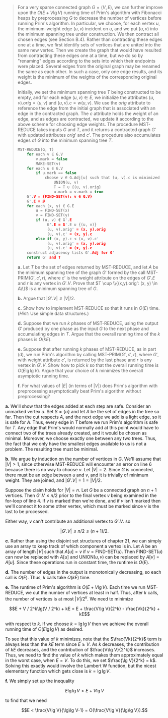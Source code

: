 > For a very sparse connected graph $G = (V, E)$, we can further improve upon the $O(E + V\lg V)$ running time of Prim's algorithm with Fibonacci heaps by preprocessing $G$ to decrease the number of vertices before running Prim's algorithm. In particular, we choose, for each vertex $u$, the minimum-weight edge $(u, v)$ incident on $u$, and we put $(u, v)$ into the minimum spanning tree under construction. We then contract all chosen edges (see Section B.4). Rather than contracting these edges one at a time, we first identify sets of vertices that are united into the same new vertex. Then we create the graph that would have resulted from contracting these edges one at a time, but we do so by "renaming" edges according to the sets into which their endpoints were placed. Several edges from the original graph may be renamed the same as each other. In such a case, only one edge results, and its weight is the minimum of the weights of the corresponding original edges.
>
> Initially, we set the minimum spanning tree $T$ being constructed to be empty, and for each edge $(u, v) \in E$, we initialize the attributes $(u, v).orig = (u, v)$ and $(u, v).c = w(u, v)$. We use the $orig$ attribute to reference the edge from the initial graph that is associated with an edge in the contracted graph. The $c$ attribute holds the weight of an edge, and as edges are contracted, we update it according to the above scheme for choosing edge weights. The procedure $\text{MST-REDUCE}$ takes inputs $G$ and $T$, and it returns a contracted graph $G'$ with updated attributes $orig'$ and $c'$. The procedure also accumulates edges of $G$ into the minimum spanning tree $T$.
>
> ```cpp
> MST-REDUCE(G, T)
>     for each v ∈ G.V
>         v.mark = false
>         MAKE-SET(v)
>     for each u ∈ G.V
>         if u.mark == false
>             choose v ∈ G.Adj[u] such that (u, v).c is minimized
>                 UNION(u, v)
>                 T = T ∪ {(u, v).orig}
>                 u.mark = v.mark = true
>     G'.V = {FIND-SET(v): v ∈ G.V}
>     G'.E = Ø
>     for each (x, y) ∈ G.E
>         u = FIND-SET(x)
>         v = FIND-SET(y)
>         if (u, v) ∉ G'.E
>              G'.E = G'.E ∪ {(u, v)}
>              (u, v).orig' = (x, y).orig
>              (u, v).c' = (x, y).c
>         else if (x, y).c < (u, v).c'
>              (u, v).orig' = (x, y).orig
>              (u, v).c' = (x, y).c
>     construct adjacency lists G'.Adj for G'
>     return G' and T
> ```
>
> **a.** Let $T$ be the set of edges returned by $\text{MST-REDUCE}$, and let $A$ be the minimum spanning tree of the graph $G'$ formed by the call $\text{MST-PRIM}(G', c', r)$, where $c'$ is the weight attribute on the edges of $G'.E$ and $r$ is any vertex in $G'.V$. Prove that $T \cup \\{(x,y).orig': (x, y) \in A\\}$ is a minimum spanning tree of $G$.
>
> **b.** Argue that $|G'.V| \le |V| / 2$.
>
> **c.** Show how to implement $\text{MST-REDUCE}$ so that it runs in $O(E)$ time. ($\textit{Hint:}$ Use simple data structures.)
>
> **d.** Suppose that we run $k$ phases of $\text{MST-REDUCE}$, using the output $G'$ produced by one phase as the input $G$ to the next phase and accumulating edges in $T$. Argue that the overall running time of the $k$ phases is $O(kE)$.
>
> **e.** Suppose that after running $k$ phases of $\text{MST-REDUCE}$, as in part (d), we run Prim's algorithm by calling $\text{MST-PRIM}(G', c', r)$, where $G'$, with weight attribute $c'$, is returned by the last phase and $r$ is any vertex in $G'.V$. Show how to pick $k$ so that the overall running time is $O(E\lg\lg V)$. Argue that your choice of $k$ minimizes the overall asymptotic running time.
>
> **f.** For what values of $|E|$ (in terms of $|V|$) does Prim's algorithm with preprocessing asymptotically beat Prim's algorithm without preprocessing?

**a.** We'll show that the edges added at each step are safe. Consider an unmarked vertex $u$. Set $S = \{u\}$ and let $A$ be the set of edges in the tree so far. Then the cut respects $A$, and the next edge we add is a light edge, so it is safe for $A$. Thus, every edge in $T$ before we run Prim's algorithm is safe for $T$. Any edge that Prim's would normally add at this point would have to connect two of the trees already created, and it would be chosen as minimal. Moreover, we choose exactly one between any two trees. Thus, the fact that we only have the smallest edges available to us is not a problem. The resulting tree must be minimal.

**b.** We argue by induction on the number of vertices in $G$. We'll assume that $|V| > 1$, since otherwise $\text{MST-REDUCE}$ will encounter an error on line 6 because there is no way to choose $v$. Let $|V| = 2$. Since $G$ is connected, there must be an edge between $u$ and $v$, and it is trivially of minimum weight. They are joined, and $|G'.V| = 1 = |V| / 2$.

Suppose the claim holds for $|V| = n$. Let $G$ be a connected graph on $n + 1$ vertices. Then $G'.V \le n / 2$ prior to the final vertex $v$ being examined in the for-loop of line 4. If $v$ is marked then we're done, and if $v$ isn't marked then we'll connect it to some other vertex, which must be marked since $v$ is the last to be processed.

Either way, $v$ can't contribute an additional vertex to $G'.V$. so

$$|G'.V| \le n / 2 \le (n + 1) / 2.$$

**c.** Rather than using the disjoint set structures of chapter 21, we can simply use an array to keep track of which component a vertex is in. Let $A$ be an array of length $|V|$ such that $A[u] = v$ if $v = \text{FIND-SET}(u)$. Then $\text{FIND-SET}(u)$ can now be replaced with $A[u]$ and $\text{UNION}(u, v)$ can be replaced by $A[v] = A[u]$. Since these operations run in constant time, the runtime is $O(E)$.

**d.** The number of edges in the output is monotonically decreasing, so each call is $O(E)$. Thus, $k$ calls take $O(kE)$ time.

**e.** The runtime of Prim's algorithm is $O(E + V\lg V)$. Each time we run $\text{MST-REDUCE}$, we cut the number of vertices at least in half. Thus, after $k$ calls, the number of vertices is at most $|V| / 2^k$. We need to minimize

$$E + V / 2^k\lg(V / 2^k) + kE = E + \frac{V\lg V}{2^k} - \frac{Vk}{2^k} + kE$$

with respect to $k$. If we choose $k = \lg\lg V$ then we achieve the overall running time of $O(E\lg\lg V)$ as desired. 

To see that this value of $k$ minimizes, note that the $\frac{Vk}{2^k}$ term is always less than the $kE$ term since $E \ge V$. As $k$ decreases, the contribution of $kE$ decreases, and the contribution of $\frac{V\lg V}{2^k}$ increases. Thus, we need to find the value of $k$ which makes them approximately equal in the worst case, when $E = V$. To do this, we set $\frac{\lg V}{2^k} = k$. Solving this exactly would involve the Lambert W function, but the nicest elementary function which gets close is $k = \lg\lg V$.

**f.** We simply set up the inequality

$$E\lg\lg V < E + V\lg V$$

to find that we need

$$E < \frac{V\lg V}{\lg\lg V-1} = O(\frac{V\lg V}{\lg\lg V}).$$
